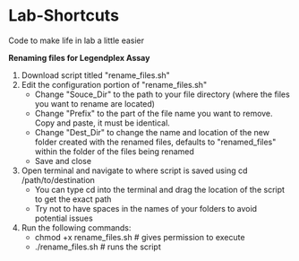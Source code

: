 # Lab-Shortcuts
Code to make life in lab a little easier

**Renaming files for Legendplex Assay**
1. Download script titled "rename_files.sh"
2. Edit the configuration portion of "rename_files.sh"
   * Change "Souce_Dir" to the path to your file directory (where the files you want to rename are located)
   * Change "Prefix" to the part of the file name you want to remove. Copy and paste, it must be identical.
   * Change "Dest_Dir" to change the name and location of the new folder created with the renamed files, defaults to "renamed_files" within the folder of the files being renamed
   * Save and close
4. Open terminal and navigate to where script is saved using cd /path/to/destination
   * You can type cd into the terminal and drag the location of the script to get the exact path
   * Try not to have spaces in the names of your folders to avoid potential issues
5. Run the following commands:
   * chmod +x rename_files.sh # gives permission to execute
   * ./rename_files.sh # runs the script

